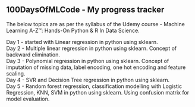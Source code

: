 100DaysOfMLCode - My progress tracker
-------------------------------------
The below topics are as per the syllabus of the Udemy course - Machine Learning A-Z™: Hands-On Python & R In Data Science.
    
Day 1 - started with Linear regression in python using sklearn.  
Day 2 - Multiple linear regression in python using sklearn. Concept of backward elimination.  
Day 3 - Polynomial regression in python using sklearn. Concept of imputation of missing data, label encoding, one hot encoding and feature scaling.  
Day 4 - SVR and Decision Tree regression in python using sklearn.  
Day 5 - Random forest regression, classification modelling with Logistic Regression, KNN, SVM in python using sklearn. Using confusion matrix for model evaluation.  
